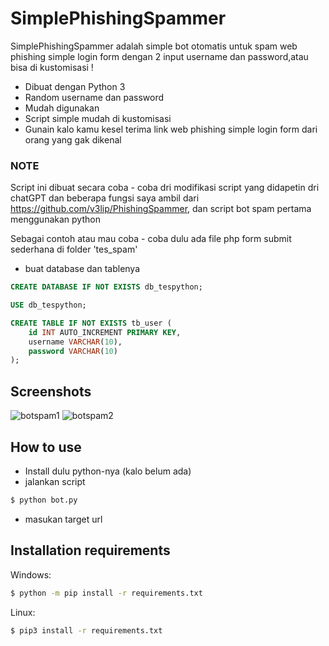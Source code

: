 # SimplePhishingSpammer

SimplePhishingSpammer adalah simple bot otomatis untuk spam web phishing simple login form dengan 2 input username dan password,atau bisa di kustomisasi !

  - Dibuat dengan Python 3
  - Random username dan password
  - Mudah digunakan
  - Script simple mudah di kustomisasi
  - Gunain kalo kamu kesel terima link web phishing simple login form dari orang yang gak dikenal
  
### NOTE

Script ini dibuat secara coba - coba dri modifikasi script yang didapetin dri chatGPT dan beberapa fungsi saya ambil dari https://github.com/v3lip/PhishingSpammer, dan script bot spam pertama menggunakan python

Sebagai contoh atau mau coba - coba dulu ada file php form submit sederhana di folder 'tes_spam'
- buat database dan tablenya

```sql
CREATE DATABASE IF NOT EXISTS db_tespython;

USE db_tespython;

CREATE TABLE IF NOT EXISTS tb_user (
    id INT AUTO_INCREMENT PRIMARY KEY,
    username VARCHAR(10),
    password VARCHAR(10)
);
```


## Screenshots

![botspam1](https://github.com/Seftirobim/SimplePhishingSpammer/assets/16395774/6e97f3a0-b5d1-442e-b3ea-ef8756d73f87)
![botspam2](https://github.com/Seftirobim/SimplePhishingSpammer/assets/16395774/dbe0cd3e-c99c-482b-86bd-32474b0a6eb7)


## How to use

- Install dulu python-nya (kalo belum ada)
- jalankan script 

```sh
$ python bot.py
```
- masukan target url

## Installation requirements 

Windows:
```sh
$ python -m pip install -r requirements.txt
```

Linux:
```sh
$ pip3 install -r requirements.txt
```


